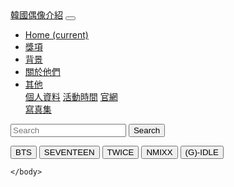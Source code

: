 <!doctype html>
<html lang="en">
  <head>
    <meta charset="utf-8">
    <meta name="viewport" content="width=device-width, initial-scale=1">
    <title>Bootstrap demo</title>
    <link href="https://cdn.jsdelivr.net/npm/bootstrap@5.3.0/dist/css/bootstrap.min.css" rel="stylesheet" integrity="sha384-9ndCyUaIbzAi2FUVXJi0CjmCapSmO7SnpJef0486qhLnuZ2cdeRhO02iuK6FUUVM" crossorigin="anonymous">
  </head>
  <body>
  <nav class="navbar navbar-expand-lg bg-primary" data-bs-theme="dark">
  <div class="container-fluid">
    <a class="navbar-brand" href="#">韓國偶像介紹</a>
    <button class="navbar-toggler" type="button" data-bs-toggle="collapse" data-bs-target="#navbarColor01" aria-controls="navbarColor01" aria-expanded="false" aria-label="Toggle navigation">
      <span class="navbar-toggler-icon"></span>
    </button>
    <div class="collapse navbar-collapse" id="navbarColor01">
      <ul class="navbar-nav me-auto">
        <li class="nav-item">
          <a class="nav-link active" href="#">Home
            <span class="visually-hidden">(current)</span>
          </a>
        </li>
        <li class="nav-item">
          <a class="nav-link" href="#">獎項</a>
        </li>
        <li class="nav-item">
          <a class="nav-link" href="#">背景</a>
        </li>
        <li class="nav-item">
          <a class="nav-link" href="#">關於他們</a>
        </li>
        <li class="nav-item dropdown">
          <a class="nav-link dropdown-toggle" data-bs-toggle="dropdown" href="#" role="button" aria-haspopup="true" aria-expanded="false">其他</a>
          <div class="dropdown-menu">
            <a class="dropdown-item" href="#">個人資料</a>
            <a class="dropdown-item" href="#">活動時間</a>
            <a class="dropdown-item" href="#">官網</a>
            <div class="dropdown-divider"></div>
            <a class="dropdown-item" href="#">寫真集</a>
           </div>
        </li>
      </ul>
      <form class="d-flex">
        <input class="form-control me-sm-2" type="search" placeholder="Search">
        <button class="btn btn-secondary my-2 my-sm-0" type="submit">Search</button>
      </form>
    </div>
  </div>
</nav>
    <button type="button" class="btn btn-primary">BTS</button>
<button type="button" class="btn btn-secondary">SEVENTEEN</button>
<button type="button" class="btn btn-success">TWICE</button>
<button type="button" class="btn btn-info">NMIXX</button>
<button type="button" class="btn btn-warning">(G)-IDLE</button>
    <script src="https://cdn.jsdelivr.net/npm/bootstrap@5.3.0/dist/js/bootstrap.bundle.min.js" integrity="sha384-geWF76RCwLtnZ8qwWowPQNguL3RmwHVBC9FhGdlKrxdiJJigb/j/68SIy3Te4Bkz" crossorigin="anonymous"></script>
  </body>
<div class="btn-toolbar" role="toolbar" aria-label="Toolbar with button groups">
  <div class="btn-group me-2" role="group" aria-label="First group">
   
    </body>
 </html>
